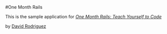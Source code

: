 #One Month Rails

This is the sample application for
[*One Month Rails: Teach Yourself to Code*](http://onemonthrails.com)

by [David Rodriguez](StanceTrader.com)

